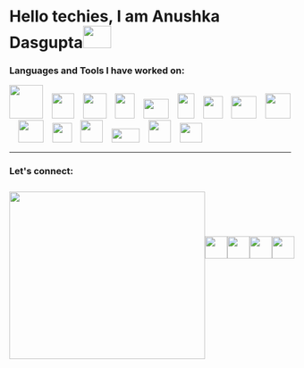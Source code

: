 <h1>Hello techies, I am Anushka Dasgupta<img height="40" width="50" src="https://user-images.githubusercontent.com/39513876/112366216-8cfe7400-8cfe-11eb-8116-7d3dbae20e97.gif"></h1>       
<h3>Languages and Tools I have worked on:</h3>                                         
<a href="https://www.java.com/en/"><img height="60" width="60" src="https://i.pinimg.com/originals/79/5e/bb/795ebb5f4a470cd7242136237f61fc53.png"></a>&nbsp;&nbsp;&nbsp;&nbsp;<a href="https://www.w3schools.com/html/"><img height="45" width="40" src="https://banner2.cleanpng.com/20180802/tpl/8d69cc4026ef9ea2fbc9f5972dd52fe7.webp"></a>&nbsp;&nbsp;&nbsp;&nbsp;<a href="https://www.w3schools.com/css/"><img height="45" width="42" src="https://w7.pngwing.com/pngs/493/796/png-transparent-responsive-web-design-cascading-style-sheets-css3-html-css-design-and-build-web-sites-others-blue-angle-text-thumbnail.png"></a>&nbsp;&nbsp;&nbsp;&nbsp;<a href="https://www.w3schools.com/js/default.asp"><img height="45" width="35" src="https://encrypted-tbn0.gstatic.com/images?q=tbn:ANd9GcT7u82z2pTdCDj-F2HEPXzdwB8QDTEZ4J_ciD4TaZ-jl5csX_NrVRHpFCiQFmtE3K2VOVc&usqp=CAU"></a>&nbsp;&nbsp;&nbsp;&nbsp;<a href="https://www.arduino.cc/"><img height="35" width="45" src="https://upload.wikimedia.org/wikipedia/commons/thumb/8/87/Arduino_Logo.svg/720px-Arduino_Logo.svg.png"></a>&nbsp;&nbsp;&nbsp;&nbsp;<a href="https://www.raspberrypi.com/"><img height="45" width="30" src="https://cdn.worldvectorlogo.com/logos/raspberry-pi.svg"></a>&nbsp;&nbsp;&nbsp;&nbsp;<a href="https://www.tutorialspoint.com/cprogramming/index.htm"><img height="40" width="35" src="https://encrypted-tbn0.gstatic.com/images?q=tbn:ANd9GcQCZYkaAt6xhGgyAKeUPpZ7sRiQcO1POBO4fQ&s"></a>&nbsp;&nbsp;&nbsp;&nbsp;<a href="https://www.python.org/"><img height="40" width="45" src="https://upload.wikimedia.org/wikipedia/commons/thumb/c/c3/Python-logo-notext.svg/1869px-Python-logo-notext.svg.png"></a>&nbsp;&nbsp;&nbsp;&nbsp;<a href="https://www.netlify.com/"><img height="45" width="45" src="https://upload.wikimedia.org/wikipedia/commons/9/97/Netlify_logo_%282%29.svg"></a>&nbsp;&nbsp;&nbsp;&nbsp;<a href="https://git-scm.com/"><img height="40" width="45" src="https://git-scm.com/images/logos/downloads/Git-Icon-1788C.png"></a>&nbsp;&nbsp;&nbsp;&nbsp;<a href="https://www.mathworks.com/products/matlab.html"><img height="35" width="35" src="https://upload.wikimedia.org/wikipedia/commons/thumb/2/21/Matlab_Logo.png/640px-Matlab_Logo.png"></a>&nbsp;&nbsp;&nbsp;&nbsp;<a href="https://react.dev/learn"><img height="40" width="40" src="https://cdn4.iconfinder.com/data/icons/logos-3/600/React.js_logo-512.png"></a>&nbsp;&nbsp;&nbsp;&nbsp;<a href="https://vercel.com/"><img height="25" width="50" src="https://encrypted-tbn0.gstatic.com/images?q=tbn:ANd9GcQ6Cmm-osNoJ0-1mtLcpTTD76ntkLfqs39MwQ&s"></a>&nbsp;&nbsp;&nbsp;&nbsp;<a href="https://nextjs.org/learn"><img height="40" width="40" src="https://seeklogo.com/images/N/next-js-logo-8FCFF51DD2-seeklogo.com.png"></a>&nbsp;&nbsp;&nbsp;&nbsp;<a href="https://tailwindcss.com/"><img height="35" width="40" src="https://miro.medium.com/v2/resize:fit:632/1*KTAstxDm8yEG17u94avrXw.png"></a>&nbsp;&nbsp;&nbsp;&nbsp;                    
<hr>                           
<h3>Let's connect:</h3>                      
<div style="display: flex; align-items: center;">
    <img height="300" width="350" src="https://media.tenor.com/ROOsgyUhs6IAAAAM/cup-of-coffee.gif" style="margin-top: 10px;">
    <div style="display: flex; align-items: center; margin-bottom: 100px;">
        <a href="https://in.linkedin.com/in/anudasgupta00"><img height="40" width="40" src="https://encrypted-tbn0.gstatic.com/images?q=tbn:ANd9GcRokEYt0yyh6uNDKL8uksVLlhZ35laKNQgZ9g&s" style="margin-top: 10px;"></a>
        <a href="https://www.instagram.com/_anushkadasgupta_/"><img height="40" width="40" src="https://upload.wikimedia.org/wikipedia/commons/9/95/Instagram_logo_2022.svg" style="margin-top: 10px;"></a>
        <a href="https://www.facebook.com/profile.php?id=100086013206871"><img height="40" width="40" src="https://encrypted-tbn0.gstatic.com/images?q=tbn:ANd9GcQiXN9xSEe8unzPBEQOeAKXd9Q55efGHGB9BA&s" style="margin-top: 10px;"></a>
        <a href="https://twitter.com/anushka_dg"><img height="40" width="40" src="https://encrypted-tbn0.gstatic.com/images?q=tbn:ANd9GcR4302-ehoAycWH9UqxPU6g994o94YPHj01Mg&s" style="margin-top: 10px;"></a>
    </div>
</div>









<!---
anudasgupta00/anudasgupta00 is a ✨ special ✨ repository because its `README.md` (this file) appears on your GitHub profile.
You can click the Preview link to take a look at your changes.
--->
